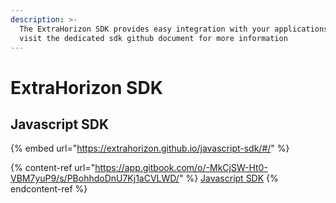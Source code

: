 ```yaml
---
description: >-
  The ExtraHorizon SDK provides easy integration with your applications. Please
  visit the dedicated sdk github document for more information
---
```


# ExtraHorizon SDK

## Javascript SDK

{% embed url="https://extrahorizon.github.io/javascript-sdk/#/" %}

{% content-ref url="https://app.gitbook.com/o/-MkCjSW-Ht0-VBM7yuP9/s/PBohhdoDnU7Kj1aCVLWD/" %}
[Javascript SDK](https://app.gitbook.com/o/-MkCjSW-Ht0-VBM7yuP9/s/PBohhdoDnU7Kj1aCVLWD/)
{% endcontent-ref %}
